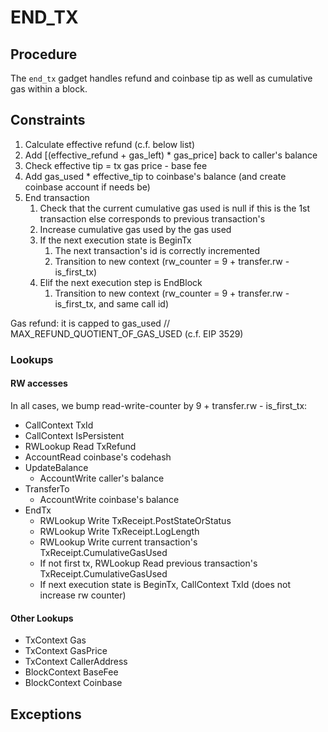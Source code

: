 # END_TX 

## Procedure

The `end_tx` gadget handles refund and coinbase tip as well as cumulative gas within a block. 


## Constraints

1. Calculate effective refund (c.f. below list)
2. Add [(effective_refund + gas_left) * gas_price] back to caller's balance
3. Check effective tip = tx gas price - base fee
4. Add gas_used * effective_tip to coinbase's balance (and create coinbase account if needs be)
5. End transaction
    1. Check that the current cumulative gas used is null if this is the 1st transaction else corresponds to previous transaction's
    2. Increase cumulative gas used by the gas used
    3. If the next execution state is BeginTx
        1. The next transaction's id is correctly incremented
        2. Transition to new context (rw_counter =  9 + transfer.rw - is_first_tx)
    4. Elif the next execution step is EndBlock
        1. Transition to new context (rw_counter =  9 + transfer.rw - is_first_tx, and same call id)

Gas refund: it is capped to  gas_used // MAX_REFUND_QUOTIENT_OF_GAS_USED (c.f. EIP 3529)

### Lookups

#### RW accesses
In all cases, we bump read-write-counter by 9 + transfer.rw - is_first_tx:
- CallContext TxId
- CallContext IsPersistent
- RWLookup Read TxRefund
- AccountRead coinbase's codehash
- UpdateBalance
    - AccountWrite caller's balance
- TransferTo
    - AccountWrite coinbase's balance
- EndTx
    - RWLookup Write TxReceipt.PostStateOrStatus
    - RWLookup Write TxReceipt.LogLength
    - RWLookup Write current transaction's TxReceipt.CumulativeGasUsed
    - If not first tx, RWLookup Read previous transaction's TxReceipt.CumulativeGasUsed
    - If next execution state is BeginTx, CallContext TxId (does not increase rw counter)


#### Other Lookups
- TxContext Gas
- TxContext GasPrice
- TxContext CallerAddress
- BlockContext BaseFee
- BlockContext Coinbase

## Exceptions